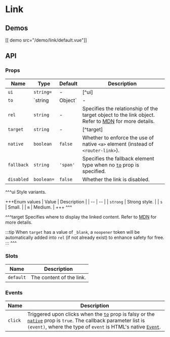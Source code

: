 # Link

## Demos

[[ demo src="/demo/link/default.vue"]]

## API

### Props

| Name | Type | Default | Description |
| -- | -- | -- | -- |
| ``ui`` | `string=` | - | [^ui] |
| ``to`` | `string | Object` | - | Denotes the target route of the link. When used with Vue Router, the value will be passed to a [`<router-link>`](https://router.vuejs.org/api/#router-link)'s [`to`](https://router.vuejs.org/api/#to) prop. Otherwise only `string` type is supported, and the value will output to the `href` attribute of an `<a>` element. |
| ``rel`` | `string` | - | Specifies the relationship of the target object to the link object. Refer to [MDN](https://developer.mozilla.org/en-US/docs/Web/HTML/Link_types) for more details. |
| ``target`` | `string` | - | [^target] |
| ``native`` | `boolean` | `false` | Whether to enforce the use of native `<a>` element (instead of `<router-link>`). |
| ``fallback`` | `string` | `'span'` | Specifies the fallback element type when no [`to`](#props-to) prop is specified. |
| ``disabled`` | `boolean=` | `false` | Whether the link is disabled. |

^^^ui
Style variants.

+++Enum values
| Value | Description |
| -- | -- |
| `strong` | Strong style. |
| `s` | Small. |
| `m` | Medium. |
+++
^^^

^^^target
Specifies where to display the linked content. Refer to [MDN](https://developer.mozilla.org/en-US/docs/Web/HTML/Element/a#attr-target) for more details.

:::tip
When `target` has a value of `_blank`, a `noopener` token will be automatically added into `rel` (if not already exist) to enhance safety for free.
:::
^^^

### Slots

| Name | Description |
| -- | -- |
| ``default`` | The content of the link. |

### Events

| Name | Description |
| -- | -- |
| ``click`` | Triggered upon clicks when the [`to`](#props-to) prop is falsy or the [`native`](#props-native) prop is `true`. The callback parameter list is `(event)`, where the type of `event` is HTML's native [`Event`](https://developer.mozilla.org/en-US/docs/Web/Events/click). |
